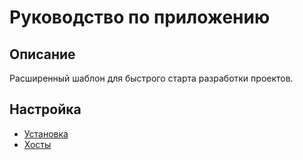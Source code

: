 Руководство по приложению
===

## Описание

Расширенный шаблон для быстрого старта разработки проектов.

## Настройка

* [Установка](https://github.com/yii2bundle/yii2-application-template/blob/master/guide/ru/install-app-main.md)
* [Хосты](host.md)
